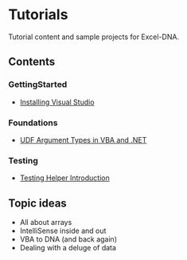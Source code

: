 # Tutorials
Tutorial content and sample projects for Excel-DNA.

## Contents

### GettingStarted
* [Installing Visual Studio](GettingStarted/InstallVisualStudio.md)

### Foundations
* [UDF Argument Types in VBA and .NET](Foundations/ArgumentTypesBasics)

### Testing
* [Testing Helper Introduction](Testing)

## Topic ideas
* All about arrays
* IntelliSense inside and out
* VBA to DNA (and back again)
* Dealing with a deluge of data

